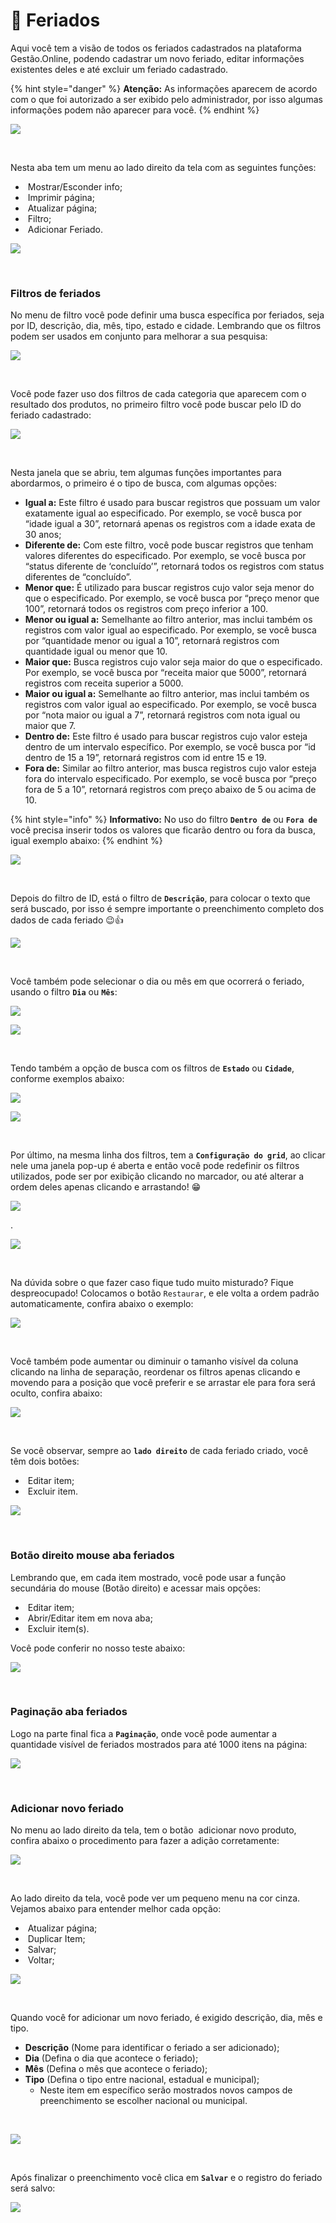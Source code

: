 # 📆 Feriados

Aqui você tem a visão de todos os feriados cadastrados na plataforma Gestão.Online, podendo cadastrar um novo feriado, editar informações existentes deles e até excluir um feriado cadastrado.

{% hint style="danger" %}
**Atenção:** As informações aparecem de acordo com o que foi autorizado a ser exibido pelo administrador, por isso algumas informações podem não aparecer para você.
{% endhint %}

![](/erp-v2/assets/modulos/feriados/aba_feriados.gif)

<br>

Nesta aba tem um menu ao lado direito da tela com as seguintes funções:

- <img src="/erp-v2/assets/icon_exibir.png" alt="" data-size="line"> Mostrar/Esconder info;
- <img src="/erp-v2/assets/icon_imprimir.png" alt="" data-size="line"> Imprimir página;
- <img src="/erp-v2/assets/icon_atualizar.png" alt="" data-size="line"> Atualizar página;
- <img src="/erp-v2/assets/icon_filtro.png" alt="" data-size="line"> Filtro;
- <img src="/erp-v2/assets/icon_add.png" alt="" data-size="line"> Adicionar Feriado.

![](/erp-v2/assets/modulos/feriados/aba_feriados_menu.png)

<br>

### Filtros de feriados

No menu de filtro você pode definir uma busca específica por feriados, seja por ID, descrição, dia, mês, tipo, estado e cidade. Lembrando que os filtros podem ser usados em conjunto para melhorar a sua pesquisa:

![](/erp-v2/assets/modulos/feriados/aba_feriados_filtro.gif)

<br>

Você pode fazer uso dos filtros de cada categoria que aparecem com o resultado dos produtos, no primeiro filtro você pode buscar pelo ID do feriado cadastrado:

![](/erp-v2/assets/modulos/feriados/aba_feriados_filtro_id.png)

<br>

Nesta janela que se abriu, tem algumas funções importantes para abordarmos, o primeiro é o tipo de busca, com algumas opções:

- **Igual a:** Este filtro é usado para buscar registros que possuam um valor exatamente igual ao especificado. Por exemplo, se você busca por “idade igual a 30”, retornará apenas os registros com a idade exata de 30 anos;
- **Diferente de:** Com este filtro, você pode buscar registros que tenham valores diferentes do especificado. Por exemplo, se você busca por “status diferente de ‘concluído’”, retornará todos os registros com status diferentes de “concluído”.
- **Menor que:** É utilizado para buscar registros cujo valor seja menor do que o especificado. Por exemplo, se você busca por “preço menor que 100”, retornará todos os registros com preço inferior a 100.
- **Menor ou igual a:** Semelhante ao filtro anterior, mas inclui também os registros com valor igual ao especificado. Por exemplo, se você busca por “quantidade menor ou igual a 10”, retornará registros com quantidade igual ou menor que 10.
- **Maior que:** Busca registros cujo valor seja maior do que o especificado. Por exemplo, se você busca por “receita maior que 5000”, retornará registros com receita superior a 5000.
- **Maior ou igual a:** Semelhante ao filtro anterior, mas inclui também os registros com valor igual ao especificado. Por exemplo, se você busca por “nota maior ou igual a 7”, retornará registros com nota igual ou maior que 7.
- **Dentro de:** Este filtro é usado para buscar registros cujo valor esteja dentro de um intervalo específico. Por exemplo, se você busca por “id dentro de 15 a 19”, retornará registros com id entre 15 e 19.
- **Fora de:** Similar ao filtro anterior, mas busca registros cujo valor esteja fora do intervalo especificado. Por exemplo, se você busca por “preço fora de 5 a 10”, retornará registros com preço abaixo de 5 ou acima de 10.

{% hint style="info" %}
**Informativo:** No uso do filtro **`Dentro de`** ou **`Fora de`** você precisa inserir todos os valores que ficarão dentro ou fora da busca, igual exemplo abaixo:
{% endhint %}

![](/erp-v2/assets/modulos/feriados/aba_feriados_filtro_dentrode.gif)

<br>

Depois do filtro de ID, está o filtro de **`Descrição`**, para colocar o texto que será buscado, por isso é sempre importante o preenchimento completo dos dados de cada feriado 😉👍

![](/erp-v2/assets/modulos/feriados/aba_feriados_filtro_descricao.gif)

<br>

Você também pode selecionar o dia ou mês em que ocorrerá o feriado, usando o filtro **`Dia`** ou **`Mês`**:

![](/erp-v2/assets/modulos/feriados/aba_feriados_filtro_dia.png)

![](/erp-v2/assets/modulos/feriados/aba_feriados_filtro_mes.png)

<br>

Tendo também a opção de busca com os filtros de **`Estado`** ou **`Cidade`**, conforme exemplos abaixo:

![](/erp-v2/assets/modulos/feriados/aba_feriados_filtro_estado.png)

![](/erp-v2/assets/modulos/feriados/aba_feriados_filtro_cidade.png)

<br>

Por último, na mesma linha dos filtros, tem a **`Configuração do grid`**, ao clicar nele uma janela pop-up é aberta e então você pode redefinir os filtros utilizados, pode ser por exibição clicando no marcador, ou até alterar a ordem deles apenas clicando e arrastando! 😁

![](/erp-v2/assets/modulos/feriados/aba_feriados_filtro_grid.png)

.

![](/erp-v2/assets/modulos/feriados/aba_feriados_filtro_grid.gif)

<br>

Na dúvida sobre o que fazer caso fique tudo muito misturado? Fique despreocupado! Colocamos o botão `Restaurar`, e ele volta a ordem padrão automaticamente, confira abaixo o exemplo:

![](/erp-v2/assets/modulos/feriados/aba_feriados_filtro_grid_restaurar.png)

<br>

Você também pode aumentar ou diminuir o tamanho visível da coluna clicando na linha de separação, reordenar os filtros apenas clicando e movendo para a posição que você preferir e se arrastar ele para fora será oculto, confira abaixo:

![](/erp-v2/assets/modulos/feriados/aba_feriados_filtro_mouse.gif)

<br>

Se você observar, sempre ao **`lado direito`** de cada feriado criado, você têm dois botões:

- <img src="/erp-v2/assets/modulos/icon_editar_item.png" alt="" data-size="line"> Editar item;
- <img src="/erp-v2/assets/modulos/icon_excluir_item.png" alt="" data-size="line"> Excluir item.

![](/erp-v2/assets/modulos/feriados/aba_feriados_editar_excluir.png)

<br>

### Botão direito mouse aba feriados

Lembrando que, em cada item mostrado, você pode usar a função secundária do mouse (Botão direito) e acessar mais opções:

- <img src="/erp-v2/assets/modulos/icon_editar_item_mouse.png" alt="" data-size="line"> Editar item;
- <img src="/erp-v2/assets/modulos/icon_abrir_editar_item_nova_aba_mouse.png" alt="" data-size="line"> Abrir/Editar item em nova aba;
- <img src="/erp-v2/assets/modulos/icon_excluir_item_mouse.png" alt="" data-size="line"> Excluir item(s).

Você pode conferir no nosso teste abaixo:

![](/erp-v2/assets/modulos/feriados/aba_feriados_btn_mouse.gif)

<br>

### Paginação aba feriados

Logo na parte final fica a **`Paginação`**, onde você pode aumentar a quantidade visível de feriados mostrados para até 1000 itens na página:

![](/erp-v2/assets/modulos/feriados/aba_feriados_paginacao.png)

<br>

### Adicionar novo feriado

No menu ao lado direito da tela, tem o botão <img src="/erp-v2/assets/icon_add.png" alt="" data-size="line"> adicionar novo produto, confira abaixo o procedimento para fazer a adição corretamente:

![](/erp-v2/assets/modulos/feriados/aba_feriados_add.png)

<br>

Ao lado direito da tela, você pode ver um pequeno menu na cor cinza. Vejamos abaixo para entender melhor cada opção:

- <img src="/erp-v2/assets/icon_atualizar.png" alt="" data-size="line"> Atualizar página;
- <img src="/erp-v2/assets/icon_duplicar.png" alt="" data-size="line"> Duplicar Item;
- <img src="/erp-v2/assets/icon_salvar.png" alt="" data-size="line"> Salvar;
- <img src="/erp-v2/assets/icon_voltar.png" alt="" data-size="line"> Voltar;

![](/erp-v2/assets/modulos/feriados/aba_feriados_add_menu.png)

<br>

Quando você for adicionar um novo feriado, é exigido descrição, dia, mês e tipo. 

- **Descrição** (Nome para identificar o feriado a ser adicionado);
- **Dia** (Defina o dia que acontece o feriado);
- **Mês** (Defina o mês que acontece o feriado);
- **Tipo** (Defina o tipo entre nacional, estadual e municipal);
    - Neste item em específico serão mostrados novos campos de preenchimento se escolher nacional ou municipal.
<br>

![](/erp-v2/assets/modulos/feriados/aba_feriados_add_feriado_itens.gif)

<br>

Após finalizar o preenchimento você clica em **`Salvar`** e o registro do feriado será salvo:

![](/erp-v2/assets/modulos/feriados/aba_feriados_add_feriado_salvar.gif)

<br>
